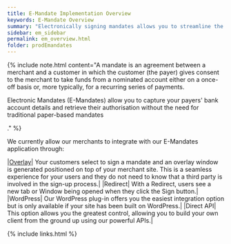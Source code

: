 ```yaml
---
title: E-Mandate Implementation Overview
keywords: E-Mandate Overview
summary: "Electronically signing mandates allows you to streamline the mandate sign-up process; no need for paper and no need to archive reams of mandates."
sidebar: em_sidebar
permalink: em_overview.html
folder: prodEmandates
---
```


{% include note.html content="A mandate is an agreement between a merchant and a customer in which the customer (the payer) gives consent to the merchant to take funds from a nominated account either on a once-off basis or, more typically, for a recurring series of payments. <p>Electronic Mandates (E-Mandates) allow you to capture your payers' bank account details and retrieve their authorisation without the need for traditional paper-based mandates</p>." %}

We currently allow our merchants to integrate with our E-Mandates application through:

|<a href = "#">Overlay</a>| Your customers select to sign a mandate and an overlay window is generated positioned on top of your merchant site. This is a seamless experience for your users and they do not need to know that a third party is involved in the sign-up process.|
|Redirect| With a Redirect, users see a new tab or Window being opened when they click the Sign button.|
|WordPress| Our WordPress plug-in offers you the easiest integration option but is only available if your site has been built on WordPress.|
|Direct API| This option allows you the greatest control, allowing you to build your own client from the ground up using our powerful APIs.| 



{% include links.html %}
